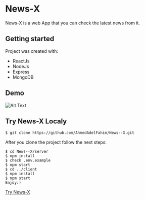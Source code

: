 # News-X
News-X is a web App that you can check the latest news from it.
## Getting started
Project was created with:
* ReactJs
* NodeJs
* Express
* MongoDB

## Demo

![Alt Text](./screenshots/news-x.gif)

## Try News-X Localy
```
$ git clone https://github.com/AhmedAdelFahim/News--X.git
```
After you clone the project follow the next steps:
```
$ cd News--X/server
$ npm install
$ check .env.example
$ npm start
$ cd ../client
$ npm install
$ npm start
Enjoy:)
```
<a href="https://newsx.herokuapp.com/">Try News-X</a>
